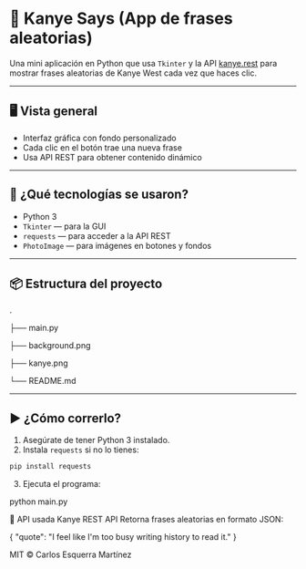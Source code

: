 # 🎤 Kanye Says (App de frases aleatorias)

Una mini aplicación en Python que usa `Tkinter` y la API [kanye.rest](https://api.kanye.rest/) para mostrar frases aleatorias de Kanye West cada vez que haces clic.

---

## 🖥️ Vista general

- Interfaz gráfica con fondo personalizado
- Cada clic en el botón trae una nueva frase
- Usa API REST para obtener contenido dinámico

---

## 🚀 ¿Qué tecnologías se usaron?

- Python 3
- `Tkinter` — para la GUI
- `requests` — para acceder a la API REST
- `PhotoImage` — para imágenes en botones y fondos

---

## 📦 Estructura del proyecto

.

├── main.py

├── background.png

├── kanye.png

└── README.md


---

## ▶️ ¿Cómo correrlo?

1. Asegúrate de tener Python 3 instalado.
2. Instala `requests` si no lo tienes:

```bash
pip install requests
```

3. Ejecuta el programa:

python main.py

📡 API usada
Kanye REST API
Retorna frases aleatorias en formato JSON:

{
  "quote": "I feel like I'm too busy writing history to read it."
}

MIT © Carlos Esquerra Martínez
